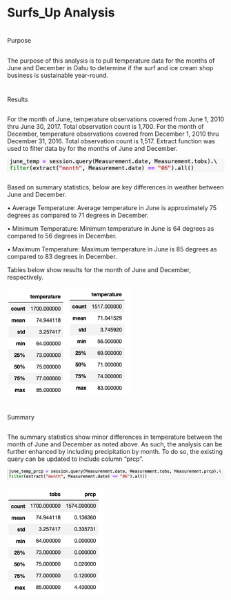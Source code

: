 # Surfs_Up Analysis

#
Purpose

##
The purpose of this analysis is to pull temperature data for the months of June and December in Oahu to
determine if the surf and ice cream shop business
is sustainable year-round. 

# 
Results

##
For the month of June, temperature observations covered from June 1, 2010 thru June 30, 2017. Total 
observation count is 1,700. For the month of December, temperature observations covered from December 1,
2010 thru December 31, 2016. Total observation count is 1,517. Extract function was used to filter data by for the
months of June and December. 

![surfs_up](Resources/Image1.png)

###
Based on summary statistics, below are key differences in weather between June and December. 

•	Average Temperature: Average temperature in June is approximately 75 degrees as compared to 71 degrees in
December. 

•	Minimum Temperature: Minimum temperature in June is 64 degrees as compared to 56 degrees in December. 

•	Maximum Temperature: Maximum temperature in June is 85 degrees as compared to 83 degrees in December.

Tables below show results for the month of June and December, respectively. 

![surfs_up](Resources/Image2.png) ![surfs_up](Resources/Image3.png)

# 
Summary

##
The summary statistics show minor differences in temperature between the month of June and December as noted
above. As such, the analysis can be 
further enhanced by including precipitation by month. To do so, the existing query can be updated to include
column “prcp”.  

![surfs_up](Resources/Image4.png)

![surfs_up](Resources/Image5.png)


